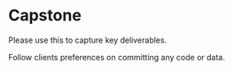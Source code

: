 # Capstone

Please use this to capture key deliverables.

Follow clients preferences on committing any code or data. 

